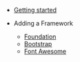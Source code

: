 * [Getting started](/)

* Adding a Framework

	- [Foundation](foundation.md)
	- [Bootstrap](bootstrap.md)
	- [Font Awesome](fontawesome.md)
